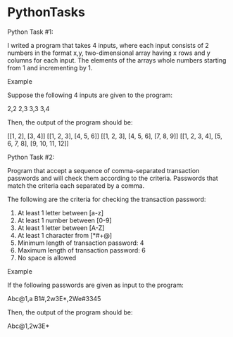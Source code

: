 # PythonTasks


Python Task #1:

I writed a program that takes 4 inputs, where each input consists of 2 numbers in the format x,y,
two-dimensional array having x rows and y columns for each input. The elements of the arrays whole numbers starting from 1 and incrementing by 1.
						
Example
						
Suppose the following 4 inputs are given to the program:
						
2,2
2,3
3,3
3,4
						
Then, the output of the program should be:
						
[[1, 2], [3, 4]]
[[1, 2, 3], [4, 5, 6]]
[[1, 2, 3], [4, 5, 6], [7, 8, 9]]
[[1, 2, 3, 4], [5, 6, 7, 8], [9, 10, 11, 12]]


Python Task #2:

Program that  accept a sequence of comma-separated transaction passwords and will check them according to the criteria. Passwords that match the criteria
each separated by a comma.

The following are the criteria for checking the transaction password:

1. At least 1 letter between [a-z]
2. At least 1 number between [0-9]
3. At least 1 letter between [A-Z]
4. At least 1 character from [*#+@]
5. Minimum length of transaction password: 4
6. Maximum length of transaction password: 6
7. No space is allowed


Example

If the following passwords are given as input to the program:

Abc@1,a B1#,2w3E*,2We#3345

Then, the output of the program should be:

Abc@1,2w3E*


